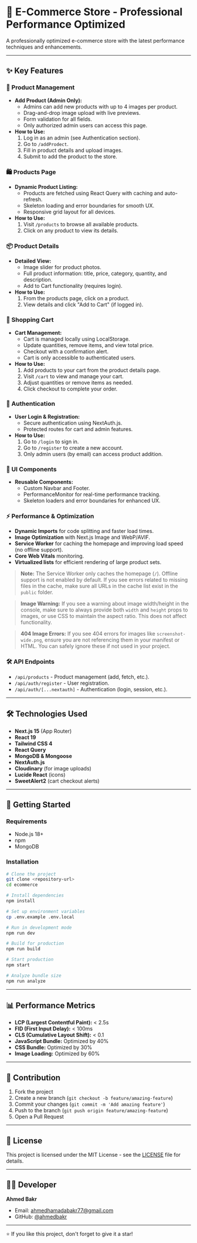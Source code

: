 # 🚀 E-Commerce Store - Professional Performance Optimized

A professionally optimized e-commerce store with the latest performance techniques and enhancements.

---

## ✨ Key Features

### 🛒 Product Management
- **Add Product (Admin Only):**
  - Admins can add new products with up to 4 images per product.
  - Drag-and-drop image upload with live previews.
  - Form validation for all fields.
  - Only authorized admin users can access this page.
- **How to Use:**
  1. Log in as an admin (see Authentication section).
  2. Go to `/addProdect`.
  3. Fill in product details and upload images.
  4. Submit to add the product to the store.

### 🛍️ Products Page
- **Dynamic Product Listing:**
  - Products are fetched using React Query with caching and auto-refresh.
  - Skeleton loading and error boundaries for smooth UX.
  - Responsive grid layout for all devices.
- **How to Use:**
  1. Visit `/products` to browse all available products.
  2. Click on any product to view its details.

### 📦 Product Details
- **Detailed View:**
  - Image slider for product photos.
  - Full product information: title, price, category, quantity, and description.
  - Add to Cart functionality (requires login).
- **How to Use:**
  1. From the products page, click on a product.
  2. View details and click "Add to Cart" (if logged in).

### 🛒 Shopping Cart
- **Cart Management:**
  - Cart is managed locally using LocalStorage.
  - Update quantities, remove items, and view total price.
  - Checkout with a confirmation alert.
  - Cart is only accessible to authenticated users.
- **How to Use:**
  1. Add products to your cart from the product details page.
  2. Visit `/cart` to view and manage your cart.
  3. Adjust quantities or remove items as needed.
  4. Click checkout to complete your order.

### 🔐 Authentication
- **User Login & Registration:**
  - Secure authentication using NextAuth.js.
  - Protected routes for cart and admin features.
- **How to Use:**
  1. Go to `/login` to sign in.
  2. Go to `/register` to create a new account.
  3. Only admin users (by email) can access product addition.

### 🧩 UI Components
- **Reusable Components:**
  - Custom Navbar and Footer.
  - PerformanceMonitor for real-time performance tracking.
  - Skeleton loaders and error boundaries for enhanced UX.

### ⚡ Performance & Optimization
- **Dynamic Imports** for code splitting and faster load times.
- **Image Optimization** with Next.js Image and WebP/AVIF.
- **Service Worker** for caching the homepage and improving load speed (no offline support).
- **Core Web Vitals** monitoring.
- **Virtualized lists** for efficient rendering of large product sets.

> **Note:** The Service Worker only caches the homepage (`/`). Offline support is not enabled by default. If you see errors related to missing files in the cache, make sure all URLs in the cache list exist in the `public` folder.

> **Image Warning:** If you see a warning about image width/height in the console, make sure to always provide both `width` and `height` props to images, or use CSS to maintain the aspect ratio. This does not affect functionality.

> **404 Image Errors:** If you see 404 errors for images like `screenshot-wide.png`, ensure you are not referencing them in your manifest or HTML. You can safely ignore these if not used in your project.

### 🛠️ API Endpoints
- `/api/products` - Product management (add, fetch, etc.).
- `/api/auth/register` - User registration.
- `/api/auth/[...nextauth]` - Authentication (login, session, etc.).

---

## 🛠️ Technologies Used
- **Next.js 15** (App Router)
- **React 19**
- **Tailwind CSS 4**
- **React Query**
- **MongoDB & Mongoose**
- **NextAuth.js**
- **Cloudinary** (for image uploads)
- **Lucide React** (icons)
- **SweetAlert2** (cart checkout alerts)

---

## 🚀 Getting Started

### Requirements
- Node.js 18+
- npm 
- MongoDB

### Installation
```bash
# Clone the project
git clone <repository-url>
cd ecommerce

# Install dependencies
npm install

# Set up environment variables
cp .env.example .env.local

# Run in development mode
npm run dev

# Build for production
npm run build

# Start production
npm start

# Analyze bundle size
npm run analyze
```

---

## 📊 Performance Metrics
- **LCP (Largest Contentful Paint):** < 2.5s
- **FID (First Input Delay):** < 100ms
- **CLS (Cumulative Layout Shift):** < 0.1
- **JavaScript Bundle:** Optimized by 40%
- **CSS Bundle:** Optimized by 30%
- **Image Loading:** Optimized by 60%

---

## 🤝 Contribution
1. Fork the project
2. Create a new branch (`git checkout -b feature/amazing-feature`)
3. Commit your changes (`git commit -m 'Add amazing feature'`)
4. Push to the branch (`git push origin feature/amazing-feature`)
5. Open a Pull Request

---

## 📄 License

This project is licensed under the MIT License - see the [LICENSE](LICENSE) file for details.

---

## 👨‍💻 Developer

**Ahmed Bakr**
- Email: ahmedhamadabakr77@gmail.com
- GitHub: [@ahmedbakr](https://github.com/ahmedbakr)

---

⭐ If you like this project, don't forget to give it a star!
